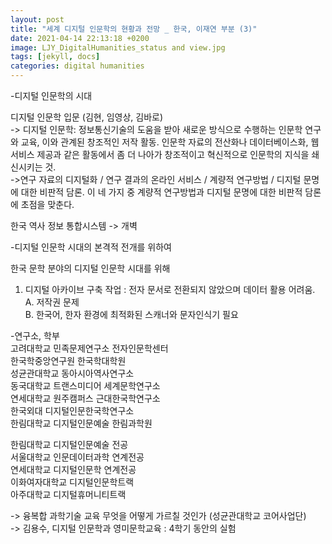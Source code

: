 ```yaml
---
layout: post
title: "세계 디지털 인문학의 현황과 전망 _ 한국, 이재연 부분 (3)"
date: 2021-04-14 22:13:18 +0200
image: LJY_DigitalHumanities_status and view.jpg
tags: [jekyll, docs]
categories: digital humanities
---
```

-디지털 인문학의 시대  

디지털 인문학 입문 (김현, 임영상, 김바로)  
-> 디지털 인문학: 정보통신기술의 도움을 받아 새로운 방식으로 수행하는 인문학 연구와 교육, 이와 관계된 창조적인 저작 활동. 인문학 자료의 전산화나 데이터베이스화, 웹 서비스 제공과 같은 활동에서 좀 더 나아가 창조적이고 혁신적으로 인문학의 지식을 쇄신시키는 것.  
->연구 자료의 디지털화 / 연구 결과의 온라인 서비스 / 계량적 연구방법 / 디지털 문명에 대한 비판적 담론. 이 네 가지 중 계량적 연구방법과 디지털 문명에 대한 비판적 담론에 초점을 맞춘다.  


한국 역사 정보 통합시스템 -> 개벽  



-디지털 인문학 시대의 본격적 전개를 위하여  


한국 문학 분야의 디지털 인문학 시대를 위해  
1.	디지털 아카이브 구축 작업 : 전자 문서로 전환되지 않았으며 데이터 활용 어려움.  
  A.	저작권 문제   
  B.	한국어, 한자 환경에 최적화된 스캐너와 문자인식기 필요  
  
  
-연구소, 학부  
고려대학교 민족문제연구소 전자인문학센터  
한국학중앙연구원 한국학대학원  
성균관대학교 동아시아역사연구소  
동국대학교 트랜스미디어 세계문학연구소  
연세대학교 원주캠퍼스 근대한국학연구소  
한국외대 디지털인문한국학연구소  
한림대학교 디지털인문예술 한림과학원 

한림대학교 디지털인문예술 전공  
서울대학교 인문데이터과학 연계전공  
연세대학교 디지털인문학 연계전공  
이화여자대학교 디지털인문학트랙  
아주대학교 디지털휴머니티트랙  

-> 융복합 과학기술 교육 무엇을 어떻게 가르칠 것인가 (성균관대학교 코어사업단)  
-> 김용수, 디지털 인문학과 영미문학교육 : 4학기 동안의 실험
